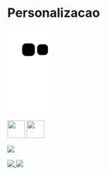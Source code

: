 # Personalizacao
![Snake animation](https://github.com/ErickMMonteiro/ErickMMonteiro/blob/output/github-contribution-grid-snake.svg)

<img src="https://cdn.jsdelivr.net/gh/devicons/devicon/icons/git/git-original.svg" width="40" height="40"/>

<img src="https://cdn.jsdelivr.net/gh/devicons/devicon/icons/java/java-original.svg" width="40" height="40"/>

<a href="https://instagram.com/erick_mmonteiro" target="_blank"><img src="https://img.shields.io/badge/-Instagram-%23E4405F?style=for-the-badge&logo=instagram&logoColor=white" target="_blank"></a>

<div>
<a href="https://github.com/seu-usuário-aqui">
<img height="180em" src="https://github-readme-stats.vercel.app/api/top-langs/?username=sErickMMonteiro&layout=compact&langs_count=7&theme=dracula"/>
<img height="180em" src="https://github-readme-stats.vercel.app/api?username=ErickMmonteiro&show_icons=true&theme=dracula&include_all_commits=true&count_private=true"/>
</div>
